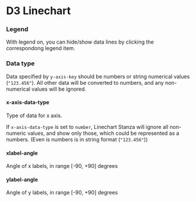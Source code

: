 # D3 Linechart

### Legend

With legend on, you can hide/show data lines by clicking the correspondong legend item.

### Data type

Data specified by `y-axis-key` should be numbers or string numerical values (`"123.456"`). All other data will be converted to numbers, and any non-numerical values will be ignored.

#### x-axis-data-type

Type of data for x axis.

If `x-axis-data-type` is set to `number`, Linechart Stanza will ignore all non-numeric values, and show only those, which could be represented as a numbers. (Even is numbers is in string format (`"123.456"`))

#### xlabel-angle

Angle of x labels, in range [-90, +90] degrees

#### ylabel-angle

Angle of y labels, in range [-90, +90] degrees
